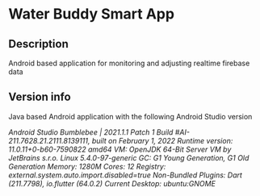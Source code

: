# Water Buddy Smart App

## Description
Android based application for monitoring and adjusting realtime firebase data


## Version info
Java based Android application with the following Android Studio version

*Android Studio Bumblebee | 2021.1.1 Patch 1
Build #AI-211.7628.21.2111.8139111, built on February 1, 2022
Runtime version: 11.0.11+0-b60-7590822 amd64
VM: OpenJDK 64-Bit Server VM by JetBrains s.r.o.
Linux 5.4.0-97-generic
GC: G1 Young Generation, G1 Old Generation
Memory: 1280M
Cores: 12
Registry: external.system.auto.import.disabled=true
Non-Bundled Plugins: Dart (211.7798), io.flutter (64.0.2)
Current Desktop: ubuntu:GNOME*
